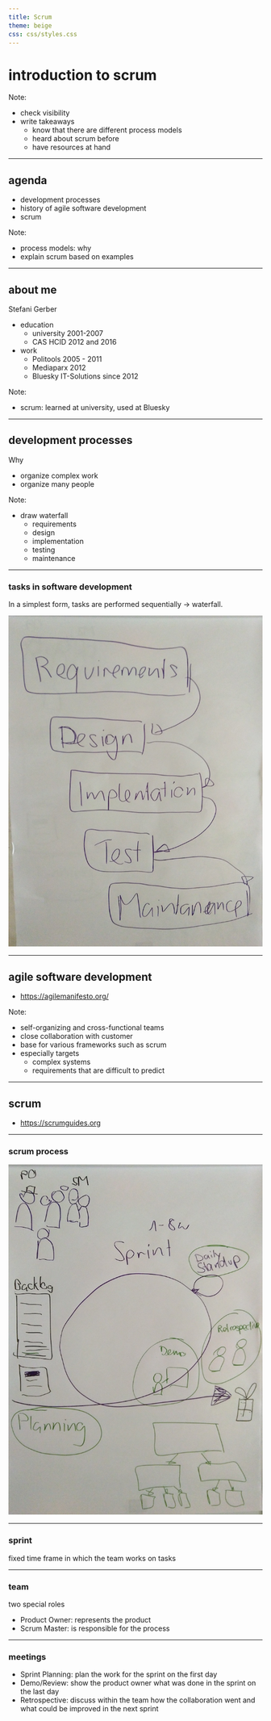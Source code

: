 ```yaml
---
title: Scrum
theme: beige
css: css/styles.css
---
```


# introduction to scrum

Note:
*   check visibility
*   write takeaways
    *   know that there are different process models
    *   heard about scrum before
    *   have resources at hand

----

## agenda
*   development processes
*   history of agile software development
*   scrum

Note:
*   process models: why
*   explain scrum based on examples

----

## about me
Stefani Gerber
*   education
    *   university 2001-2007
    *   CAS HCID 2012 and 2016
*   work
    *   Politools 2005 - 2011
    *   Mediaparx 2012
    *   Bluesky IT-Solutions since 2012

Note:
*   scrum: learned at university, used at Bluesky

---

## development processes

Why
*   organize complex work
*   organize many people

Note:
*   draw waterfall
    *   requirements
    *   design
    *   implementation
    *   testing
    *   maintenance

----

### tasks in software development

In a simplest form, tasks are performed sequentially -> waterfall.

![waterfall](images/2019-01-30_waterfall.jpg)

---

## agile software development
-   <https://agilemanifesto.org/>

Note:
*   self-organizing and cross-functional teams
*   close collaboration with customer
*   base for various frameworks such as scrum
*   especially targets
    *   complex systems
    *   requirements that are difficult to predict

---

## scrum
-   <https://scrumguides.org>

----

### scrum process

![scrum](images/2019-01-30_scrum.jpg)

----

### sprint

fixed time frame in which the team works on tasks

----

### team

two special roles
*   Product Owner: represents the product
*   Scrum Master: is responsible for the process

----

### meetings

*   Sprint Planning: plan the work for the sprint on the first day
*   Demo/Review: show the product owner what was done in the sprint on the last day
*   Retrospective: discuss within the team how the collaboration went and what could be improved in the next sprint
